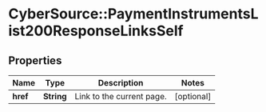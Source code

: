 # CyberSource::PaymentInstrumentsList200ResponseLinksSelf

## Properties
Name | Type | Description | Notes
------------ | ------------- | ------------- | -------------
**href** | **String** | Link to the current page.  | [optional] 


